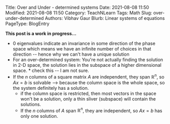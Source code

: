 Title: Over and Under - determined systems
Date: 2021-08-08 11:50
Modified: 2021-08-08 11:50
Category: TeachNLearn
Tags: Math
Slug: over-under-determined
Authors: Vibhav Gaur
Blurb: Linear systems of equations
PageType: BlogEntry
<!--Status: draft-->

**This post is a work in progress...**

* $0$ eigenvalues indicate an invariance in some direction of the phase space which means we have an infinite number of choices in that direction -- hence why we can't have a unique solution
* For an over-determined system: You're not actually finding the solution in 2-D space, the solution lies in the subspace of a higher dimensional space. * check this -- I am not sure.
* If the $n$ columns of a square matrix $A$ are independent, they span $\mathbb{R}^n$, so $Ax=b$ is solvable --> because the column space is the whole space, so the system definitely has a solution.
	* if the column space is restricted, then most vectors in the space won't be a solution, only a thin sliver (subspace) will contain the solutions.
	* If the $n$ columns of $A$ span $\mathbb{R}^n$, they are independent, so $Ax=b$ has only one solution.
